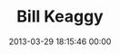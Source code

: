 ---
title: "Bill Keaggy"
date: 2013-03-29 18:15:46 00:00
permalink: /keaggy
twitter: "keaggy"
likes: [2006,2144]
id: 1870
gravatar: "http://www.gravatar.com/avatar/4e103e05d7be5084aa747e7d596fb899"
---